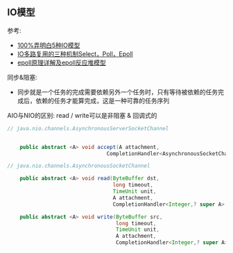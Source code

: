 
## IO模型

参考:
- [100%弄明白5种IO模型](https://zhuanlan.zhihu.com/p/115912936)
- [IO多路复用的三种机制Select，Poll，Epoll](https://www.jianshu.com/p/397449cadc9a)
- [epoll原理详解及epoll反应堆模型](https://blog.csdn.net/daaikuaichuan/article/details/83862311)


同步&阻塞:
- 同步就是一个任务的完成需要依赖另外一个任务时，只有等待被依赖的任务完成后，依赖的任务才能算完成，这是一种可靠的任务序列

AIO与NIO的区别: read / write可以是非阻塞 & 回调式的
```java
// java.nio.channels.AsynchronousServerSocketChannel


    public abstract <A> void accept(A attachment,
                                CompletionHandler<AsynchronousSocketChannel,? super A> handler); // 

// java.nio.channels.AsynchronousSocketChannel

    public abstract <A> void read(ByteBuffer dst,
                                  long timeout,
                                  TimeUnit unit,
                                  A attachment,
                                  CompletionHandler<Integer,? super A> handler);

    public abstract <A> void write(ByteBuffer src,
                                   long timeout,
                                   TimeUnit unit,
                                   A attachment,
                                   CompletionHandler<Integer,? super A> handler);
```
